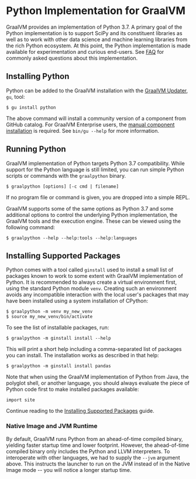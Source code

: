 # Python Implementation for GraalVM

GraalVM provides an implementation of Python 3.7. A primary goal of the Python
implementation is to support SciPy and its constituent libraries as well as to work
with other data science and machine learning libraries from the rich Python
ecosystem. At this point, the Python implementation is made available for
experimentation and curious end-users.  See [FAQ](FAQ.md) for commonly asked
questions about this implementation.

## Installing Python

Python can be added to the GraalVM installation with the [GraalVM Updater](https://www.graalvm.org/docs/reference-manual/gu/), `gu`, tool:
```
$ gu install python
```
The above command will install a community version of a component from GitHub catalog.
For GraalVM Enterprise users, the [manual component installation](https://www.graalvm.org/docs/reference-manual/gu/#manual-installation) is required. See `bin/gu --help` for more information.

## Running Python

GraalVM implementation of Python targets Python 3.7 compatibility. While support
for the Python language is still limited, you can run simple Python scripts or
commands with the `graalpython` binary.
```
$ graalpython [options] [-c cmd | filename]
```

If no program file or command is given, you are dropped into a simple REPL.

GraalVM supports some of the same options as Python 3.7 and some additional
options to control the underlying Python implementation, the GraalVM tools
and the execution engine. These can be viewed using the following command:

```
$ graalpython --help --help:tools --help:languages
```

## Installing Supported Packages

Python comes with a tool called `ginstall` used to install a small list of
packages known to work to some extent with GraalVM implementation of Python.
It is recommended to always create a virtual environment first, using the
standard Python module `venv`. Creating such an environment avoids any
incompatible interaction with the local user's packages that may have been
installed using a system installation of CPython:

```shell
$ graalpython -m venv my_new_venv
$ source my_new_venv/bin/activate
```

To see the list of installable packages, run:

```shell
$ graalpython -m ginstall install --help
```

This will print a short help including a comma-separated list of packages you
can install. The installation works as described in that help:

```shell
$ graalpython -m ginstall install pandas
```

Note that when using the GraalVM implementation of Python from Java, the
polyglot shell, or another language, you should always evaluate the piece of
Python code first to make installed packages available:

```shell
import site
```

Continue reading to the [Installing Supported Packages](Packages.md) guide.

### Native Image and JVM Runtime

By default, GraalVM runs Python from an ahead-of-time compiled binary, yielding
faster startup time and lower footprint. However, the ahead-of-time compiled
binary only includes the Python and LLVM interpreters. To interoperate with
other languages, we had to supply the `--jvm` argument above. This instructs the
launcher to run on the JVM instead of in the Native Image mode -- you will notice a
longer startup time.
